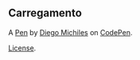 Carregamento
------------


A [Pen](https://codepen.io/Diego-Michiles/pen/XWPMJEz) by [Diego Michiles](https://codepen.io/Diego-Michiles) on [CodePen](https://codepen.io).

[License](https://codepen.io/license/pen/XWPMJEz).
